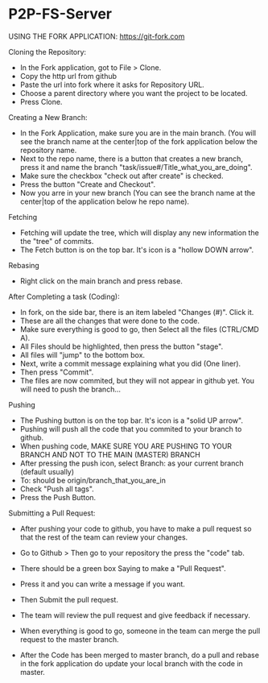 # P2P-FS-Server

USING THE FORK APPLICATION: https://git-fork.com

Cloning the Repository:

- In the Fork application, got to File > Clone.
- Copy the http url from github
- Paste the url into fork where it asks for Repository URL.
- Choose a parent directory where you want the project to be located.
- Press Clone.

Creating a New Branch:

- In the Fork Application, make sure you are in the main branch. (You will see the branch name at the center|top of the fork application below the repository name.
- Next to the repo name, there is a button that creates a new branch, press it and name the branch "task/issue#/Title_what_you_are_doing".
- Make sure the checkbox "check out after create" is checked.
- Press the button "Create and Checkout".
- Now you arre in your new branch (You can see the branch name at the center|top of the application below he repo name).

Fetching

- Fetching will update the tree, which will display any new information the the "tree" of commits.
- The Fetch button is on the top bar. It's icon is a "hollow DOWN arrow".

Rebasing

- Right click on the main branch and press rebase.

After Completing a task (Coding):

- In fork, on the side bar, there is an item labeled "Changes (#)". Click it.
- These are all the changes that were done to the code.
- Make sure everything is good to go, then Select all the files (CTRL/CMD A).
- All Files should be highlighted, then press the button "stage".
- All files will "jump" to the bottom box.
- Next, write a commit message explaining what you did (One liner).
- Then press "Commit".
- The files are now commited, but they will not appear in github yet. You will need to push the branch...

Pushing

- The Pushing button is on the top bar. It's icon is a "solid UP arrow".
- Pushing will push all the code that you commited to your branch to github.
- When pushing code, MAKE SURE YOU ARE PUSHING TO YOUR BRANCH AND NOT TO THE MAIN (MASTER) BRANCH
- After pressing the push icon, select Branch: as your current branch (default usually)
- To: should be origin/branch_that_you_are_in
- Check "Push all tags".
- Press the Push Button.

Submitting a Pull Request:

- After pushing your code to github, you have to make a pull request so that the rest of the team can review your changes.
- Go to Github > Then go to your repository the press the "code" tab.
- There should be a green box Saying to make a "Pull Request".
- Press it and you can write a message if you want.
- Then Submit the pull request.
- The team will review the pull request and give feedback if necessary.
- When everything is good to go, someone in the team can merge the pull request to the master branch.

- After the Code has been merged to master branch, do a pull and rebase in the fork application do update your local branch with the code in master.
